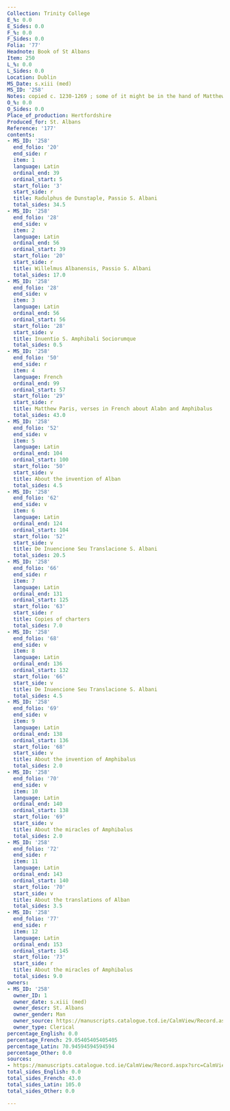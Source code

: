```yaml
---
Collection: Trinity College
E_%: 0.0
E_Sides: 0.0
F_%: 0.0
F_Sides: 0.0
Folia: '77'
Headnote: Book of St Albans
Item: 250
L_%: 0.0
L_Sides: 0.0
Location: Dublin
MS_Date: s.xiii (med)
MS_ID: '258'
Notes: copied c. 1230-1269 ; some of it might be in the hand of Matthew Paris
O_%: 0.0
O_Sides: 0.0
Place_of_production: Hertfordshire
Produced_for: St. Albans
Reference: '177'
contents:
- MS_ID: '258'
  end_folio: '20'
  end_side: r
  item: 1
  language: Latin
  ordinal_end: 39
  ordinal_start: 5
  start_folio: '3'
  start_side: r
  title: Radulphus de Dunstaple, Passio S. Albani
  total_sides: 34.5
- MS_ID: '258'
  end_folio: '28'
  end_side: v
  item: 2
  language: Latin
  ordinal_end: 56
  ordinal_start: 39
  start_folio: '20'
  start_side: r
  title: Willelmus Albanensis, Passio S. Albani
  total_sides: 17.0
- MS_ID: '258'
  end_folio: '28'
  end_side: v
  item: 3
  language: Latin
  ordinal_end: 56
  ordinal_start: 56
  start_folio: '28'
  start_side: v
  title: Inuentio S. Amphibali Sociorumque
  total_sides: 0.5
- MS_ID: '258'
  end_folio: '50'
  end_side: r
  item: 4
  language: French
  ordinal_end: 99
  ordinal_start: 57
  start_folio: '29'
  start_side: r
  title: Matthew Paris, verses in French about Alabn and Amphibalus
  total_sides: 43.0
- MS_ID: '258'
  end_folio: '52'
  end_side: v
  item: 5
  language: Latin
  ordinal_end: 104
  ordinal_start: 100
  start_folio: '50'
  start_side: v
  title: About the invention of Alban
  total_sides: 4.5
- MS_ID: '258'
  end_folio: '62'
  end_side: v
  item: 6
  language: Latin
  ordinal_end: 124
  ordinal_start: 104
  start_folio: '52'
  start_side: v
  title: De Inuencione Seu Translacione S. Albani
  total_sides: 20.5
- MS_ID: '258'
  end_folio: '66'
  end_side: r
  item: 7
  language: Latin
  ordinal_end: 131
  ordinal_start: 125
  start_folio: '63'
  start_side: r
  title: Copies of charters
  total_sides: 7.0
- MS_ID: '258'
  end_folio: '68'
  end_side: v
  item: 8
  language: Latin
  ordinal_end: 136
  ordinal_start: 132
  start_folio: '66'
  start_side: v
  title: De Inuencione Seu Translacione S. Albani
  total_sides: 4.5
- MS_ID: '258'
  end_folio: '69'
  end_side: v
  item: 9
  language: Latin
  ordinal_end: 138
  ordinal_start: 136
  start_folio: '68'
  start_side: v
  title: About the invention of Amphibalus
  total_sides: 2.0
- MS_ID: '258'
  end_folio: '70'
  end_side: v
  item: 10
  language: Latin
  ordinal_end: 140
  ordinal_start: 138
  start_folio: '69'
  start_side: v
  title: About the miracles of Amphibalus
  total_sides: 2.0
- MS_ID: '258'
  end_folio: '72'
  end_side: r
  item: 11
  language: Latin
  ordinal_end: 143
  ordinal_start: 140
  start_folio: '70'
  start_side: v
  title: About the translations of Alban
  total_sides: 3.5
- MS_ID: '258'
  end_folio: '77'
  end_side: r
  item: 12
  language: Latin
  ordinal_end: 153
  ordinal_start: 145
  start_folio: '73'
  start_side: r
  title: About the miracles of Amphibalus
  total_sides: 9.0
owners:
- MS_ID: '258'
  owner_ID: 1
  owner_date: s.xiii (med)
  owner_descr: St. Albans
  owner_gender: Man
  owner_source: https://manuscripts.catalogue.tcd.ie/CalmView/Record.aspx?src=CalmView.Catalog&id=IE+TCD+MS+177
  owner_type: Clerical
percentage_English: 0.0
percentage_French: 29.05405405405405
percentage_Latin: 70.94594594594594
percentage_Other: 0.0
sources:
- https://manuscripts.catalogue.tcd.ie/CalmView/Record.aspx?src=CalmView.Catalog&id=IE+TCD+MS+177
total_sides_English: 0.0
total_sides_French: 43.0
total_sides_Latin: 105.0
total_sides_Other: 0.0

---
```

